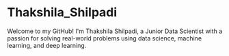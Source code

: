 # Thakshila_Shilpadi
Welcome to my GitHub! I'm Thakshila Shilpadi, a Junior Data Scientist with a passion for solving real-world problems using data science, machine learning, and deep learning. 
